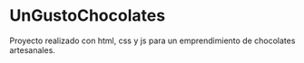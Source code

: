 # UnGustoChocolates
Proyecto realizado con html, css y js para un emprendimiento de chocolates artesanales. 
